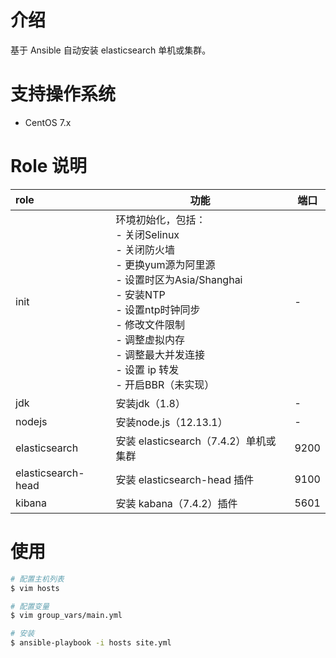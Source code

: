 # 介绍
基于 Ansible 自动安装 elasticsearch 单机或集群。

# 支持操作系统

- CentOS 7.x

# Role 说明
| role | 功能 | 端口 | 
| :---- | ---- | ---- | 
| init | 环境初始化，包括：<br>- 关闭Selinux<br>- 关闭防火墙<br>- 更换yum源为阿里源<br>- 设置时区为Asia/Shanghai<br>- 安装NTP<br>- 设置ntp时钟同步<br>- 修改文件限制<br>- 调整虚拟内存<br>- 调整最大并发连接<br>- 设置 ip 转发<br>- 开启BBR（未实现） | - | 
| jdk | 安装jdk（1.8） | - | 
| nodejs | 安装node.js（12.13.1） | - | 
| elasticsearch | 安装 elasticsearch（7.4.2）单机或集群 | 9200 | 
| elasticsearch-head | 安装 elasticsearch-head 插件 | 9100 | 
| kibana | 安装 kabana（7.4.2）插件 | 5601 | 

# 使用
```bash
# 配置主机列表
$ vim hosts

# 配置变量
$ vim group_vars/main.yml

# 安装
$ ansible-playbook -i hosts site.yml
```
